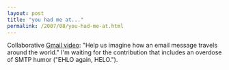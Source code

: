 ```yaml
---
layout: post
title: "you had me at..."
permalink: /2007/08/you-had-me-at.html
---
```


Collaborative [Gmail video](http://mail.google.com/mail/help/gmail_video.html#utm_source=en-et-newfea&utm_medium=et&utm_campaign=en): "Help us imagine how an email message travels around the world." I'm waiting for the contribution that includes an overdose of SMTP humor ("EHLO again, HELO.").